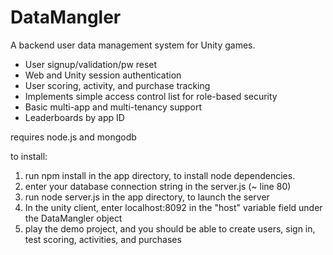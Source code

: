 # DataMangler
A backend user data management system for Unity games. 

- User signup/validation/pw reset
- Web and Unity session authentication
- User scoring, activity, and purchase tracking
- Implements simple access control list for role-based security
- Basic multi-app and multi-tenancy support
- Leaderboards by app ID

requires node.js and mongodb

to install: 
1. run npm install in the app directory, to install node dependencies.
2. enter your database connection string in the server.js (~ line 80)
3. run node server.js in the app directory, to launch the server
4. In the unity client, enter localhost:8092 in the "host" variable field under the DataMangler object
5. play the demo project, and you should be able to create users, sign in, test scoring, activities, and purchases
